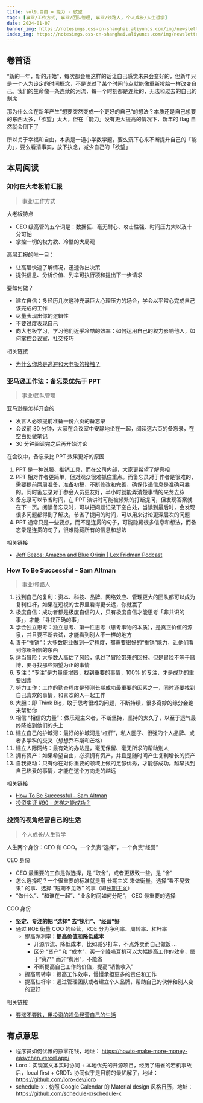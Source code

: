 ```yaml
---
title: vol9.自由 = 能力 - 欲望
tags: [事业/工作方式, 事业/团队管理, 事业/领路人, 个人成长/人生哲学]
date: 2024-01-07
banner_img: https://notesimgs.oss-cn-shanghai.aliyuncs.com/img/newsletter-vol9.jpg
index_img: https://notesimgs.oss-cn-shanghai.aliyuncs.com/img/newsletter-vol9.jpg
---
```


## 卷首语

“新的一年，新的开始”，每次都会用这样的话让自己感觉未来会变好的，但新年只是一个人为设定的时间概念，不是说过了某个时间节点就能像重新投胎一样改变自己。我们的生命像一条连续的河流，每一个时刻都是连续的，无法和过去的自己的割席

那为什么会在新年产生“想要突然变成一个更好的自己”的想法？本质还是自己想要的东西太多，「欲望」太大，但在「能力」没有更大提高的情况下，新年的 flag 自然就会倒下了

所以关于幸福和自由，本质是一道小学数学题，要么沉下心来不断提升自己的「能力」，要么看清事实，放下执念，减少自己的「欲望」

## 本周阅读

### 如何在大老板前汇报

> 事业/工作方式

大老板特点

- CEO 级高管的五个词是：数据狂、毫无耐心、攻击性强、时间压力大以及十分可怕
- 掌控一切的权力欲、冷酷的大局观

高层汇报的唯一目：

- 让高层快速了解情况，迅速做出决策
- 提供信息、分析价值、列举可执行项和提出下一步请求

要如何做？

- 建立自信：多经历几次这种充满巨大心理压力的场合，学会以平常心完成自己该完成的工作
- 尽量表现出你的逻辑性
- 不要过度表现自己
- 向大老板学习，学习他们近乎冷酷的效率：如何运用自己的权力影响他人，如何掌控会议室、社交技巧

相关链接

- [为什么你总是逃避和大老板的接触？](https://mp.weixin.qq.com/s/fIGrZioD0Ltrp4STd0Bh2g)

### 亚马逊工作法：备忘录优先于 PPT

> 事业/团队管理

亚马逊是怎样开会的

- 发言人必须提前准备一份六页的备忘录
- 会议前 30 分钟，大家在会议室中安静地坐在一起，阅读这六页的备忘录，在空白处做笔记
- 30 分钟阅读完之后再开始讨论

在会议中，备忘录比 PPT 效果更好的原因

1. PPT 是一种说服、推销工具，而在公司内部，大家更希望了解真相
2. PPT 相对作者更简单，但对观众很难抓住重点。而备忘录对于作者是很难的，需要提前两周准备，准备初稿，不断修改和完善，确保传递信息是准确可靠的。同时备忘录对于参会人员更友好，半小时就能弄清楚事情的来龙去脉
3. 备忘录可以节省时间，在 PPT 演讲时可能被频繁的打断提问，但发现答案就在下一页。阅读备忘录时，可以把问题记录下空白处，当读到最后时，会发现很多问题都得到了解决，节省了提问的时间，可以用来讨论更深层次的问题
4. PPT 通常只是一些要点，而不是连贯的句子，可能隐藏很多信息和想法，而备忘录是连贯的句子，很难隐藏所有的信息和想法

相关链接

- [Jeff Bezos: Amazon and Blue Origin | Lex Fridman Podcast](https://www.youtube.com/watch?v=DcWqzZ3I2cY)

### How To Be Successful - Sam Altman

> 事业/领路人

1. 找到自己的复利：资本、科技、品牌、网络效应、管理更大的团队都可以成为复利杠杆，如果在短视的世界里看得更长远，你就赢了
2. 极度自信：成功者都是极度自信的人，只有极度自信才能思考「非共识的事」，才能「寻找正确的事」
3. 学会独立思考：独立思考、第一性思考（思考事物的本质），是真正价值的源泉，并且要不断尝试，才能看到别人不一样的地方
4. 善于“推销”：大多数职业做到一定程度，都需要很好的“推销”能力，让他们看到你所相信的东西
5. 适当冒险：大多数人高估了风险，低谷了冒险带来的回报。但是冒险不等于赌博，要寻找那些期望为正的事情
6. 专注：“专注”是力量倍增器，找到重要的事情，100% 的专注，才是成功的重要因素
7. 努力工作：工作的勤奋程度是预测长期成功最重要的因素之一，同时还要找到自己喜欢的事情，和喜欢的人一起工作
8. 大胆：即 Think Big，敢于思考很难的问题，不断持续，很多奇妙的缘分会跑来帮助你
9. 相信 “相信的力量”：做乐观主义者，不断坚持，坚持的太久了，以至于运气最终降临到他们的头上
10. 建立自己的护城河：最好的护城河是“杠杆”，私人圈子、很强的个人品牌、或者多学科的交叉（想想乔布斯和芒格）
11. 建立人际网络：最有效的办法是，毫无保留、毫无所求的帮助别人
12. 拥有资产：如果希望自由，必须拥有资产，并且是随时间产生复利增长的资产
13. 自我驱动：只有你在对你重要的领域上做的足够优秀，才能够成功。越早找到自己热爱的事情，才能在这个方向走的越远

相关链接

- [How To Be Successful - Sam Altman](https://blog.samaltman.com/how-to-be-successful)
- [投资实证 #90 - 怎样才能成功？](https://mp.weixin.qq.com/s?__biz=MzIzNTQ4ODg4OA==&mid=2247484540&idx=1&sn=c84da47cc5fd2c14469635d2c430ed18&chksm=e8e7176bdf909e7d448fe50ab0f10fc2924811d3ab90bcfdc7f2ffc2e85f93dfe58f24cdc9be&scene=21#wechat_redirect)

### 投资的视角经营自己的生活

> 个人成长/人生哲学

人生两个身份：CEO 和 COO。一个负责“选择”，一个负责“经营”

CEO 身份

- CEO 最重要的工作是做选择，是 “取舍”，或者更极致一些，是 “舍”
- 怎么选择呢？一个很重要的标准就是用 长期主义 来做衡量，选择“看不见效果” 的事、选择 “短期不见效” 的事（即[长期主义](https://www.wujieli.top/2023/10/03/%E4%BA%BA%E7%94%9F%E5%8E%9F%E5%88%99%E4%B8%80%EF%BC%9A%E9%95%BF%E6%9C%9F%E4%B8%BB%E4%B9%89/)）
- “做什么”、“和谁在一起”、“业余时间如何分配”， CEO 最重要的选择

COO 身份

- **坚定、专注的把 “选择” 去“执行”、“经营”好**
- 通过 ROE 衡量 COO 的经营，ROE 分为净利率、周转率、杠杆率
  - 提高净利率：**提高价值**和**降低成本**
    - 开源节流、降低成本，比如减少打车、不点外卖而自己做饭 ...
    - 区分 “资产” 和 “成本”，买一个降噪耳机可以大幅提高工作的效率，属于“资产” 而非“费用”，不能省
    - 不断提高自己工作的价值，提高“销售收入”
  - 提高周转率：提高工作效率，慢慢承担更多的责任和工作
  - 提高杠杆率：通过管理团队或者建立个人品牌，帮助自己的伙伴和别人变的更好

相关链接

- [要涨不要跌，用投资的视角经营自己的生活](https://www.jianshu.com/p/5780dec05fab)

## 有点意思

- 程序员如何优雅的挣零花钱，地址： https://howto-make-more-money-easychen.vercel.app/
- Loro：实现富文本实时协同 + 本地优先的开源项目，经历了语雀的宕机事故后，local first + CRDTs 协同似乎是目前的最优解了，地址： https://github.com/loro-dev/loro
- schedule-x：仿照 Google Calendar 的 Material design 风格日历，地址： https://github.com/schedule-x/schedule-x
